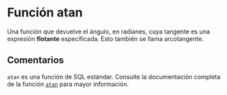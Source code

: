 ﻿---
SidebarGroup: "a"
Autogenerated: true
---

# Función  atan

Una función que devuelve el ángulo, en radianes, cuya tangente es una expresión **flotante** especificada. Esto también se llama arcotangente.

## Comentarios 

`atan` es una función de SQL estándar. Consulte la documentación completa de la función [`atan`](https://learn.microsoft.com/es-es/sql/t-sql/functions/atan-transact-sql) para mayor información.
